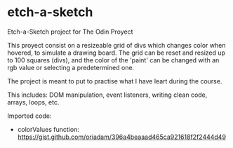 # etch-a-sketch
Etch-a-Sketch project for The Odin Proyect

This proyect consist on a resizeable grid of divs which changes color when hovered, to simulate a drawing board. The grid can be reset and resized up to 100 squares (divs), and the color of the 'paint' can be changed with an rgb value or selecting a predetermined one.

The project is meant to put to practise what I have leart during the course.

This includes: DOM manipulation, event listeners, writing clean code, arrays, loops, etc.

Imported code:
 - colorValues function: https://gist.github.com/oriadam/396a4beaaad465ca921618f2f2444d49